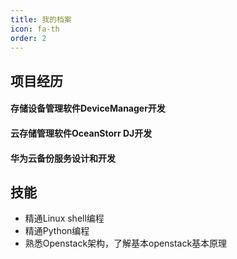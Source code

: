 ```yaml
---
title: 我的档案
icon: fa-th
order: 2
---
```


## 项目经历

#### 存储设备管理软件DeviceManager开发

#### 云存储管理软件OceanStorr DJ开发

#### 华为云备份服务设计和开发

## 技能

- 精通Linux shell编程
- 精通Python编程
- 熟悉Openstack架构，了解基本openstack基本原理
